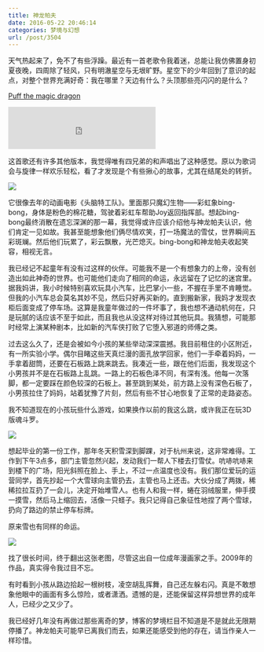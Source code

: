 ```yaml
---
title: 神龙帕夫
date: 2016-05-22 20:46:14
categories: 梦境与幻想
url: /post/3504
---
```


天气热起来了，免不了有些浮躁。最近有一首老歌令我着迷，总能让我仿佛置身初夏夜晚，四周除了轻风，只有明澈星空与无垠旷野。星空下的少年回到了意识的起点，对整个世界充满好奇：我在哪里？天边有什么？头顶那些亮闪闪的是什么？

<p><a href="http://music.163.com/#/song?id=2004011" target="_blank">Puff the magic dragon</a></p>

<iframe frameborder="no" border="0" marginwidth="0" marginheight="0" width=300 height=86 src="http://music.163.com/outchain/player?type=2&id=2004011&auto=0&height=66"></iframe>

这首歌还有许多其他版本，我觉得唯有四兄弟的和声唱出了这种感觉。原以为歌词会与旋律一样欢乐轻松，看了才发现是个有些揪心的故事，尤其在结尾处的转折。

![](http://qiniu.colacdn.com/img/posts/2016-05/05-23/maxresdefault.jpg)

它很像去年的动画电影《头脑特工队》。里面那只魔幻生物——彩虹象bing-bong，身体是粉色的棉花糖，驾驶着彩虹车帮助Joy返回指挥部。想起bing-bong最终消散在遗忘深渊的那一幕，我觉得或许应该介绍他与神龙帕夫认识，他们肯定一见如故。我甚至能想象他们俩尽情欢笑，打一场魔法的雪仗，世界瞬间五彩斑斓。然后他们玩累了，彩云飘散，光芒熄灭。bing-bong和神龙帕夫收起笑容，相视无言。

我已经记不起童年有没有过这样的伙伴。可能我不是一个有想象力的上帝，没有创造出如此神奇的世界。也可能他们走向了相同的命运，永远留在了记忆的迷宫里。据我妈讲，我小时候特别喜欢玩具小汽车，比巴掌小一些，不握在手里不肯睡觉。但我的小汽车总会莫名其妙不见，然后只好再买新的。直到搬新家，我妈才发现衣柜后面变成了停车场。这算是我童年做过的一件坏事了，我也想不通动机何在，只是玩腻的话应该不至于如此，而且我也从没这样对待过其他玩具。我猜想，可能那时经常上演某种剧本，比如新的汽车侠打败了它堕入邪道的师傅之类。

过去这么久了，还是会被如今小孩的某些举动深深震撼。我目前租住的小区附近，有一所实验小学。偶尔目睹这些天真烂漫的面孔放学回家，他们一手牵着妈妈，一手拿着甜筒，还要在石板路上跳来跳去。我凑近一些，跟在他们后面，我发现这个小男孩并不是在石板路上乱跳。一路上的石板色泽不同，有深有浅。他每一次落脚，都一定要踩在颜色较深的石板上。甚至跳到某处，前方路上没有深色石板了，小男孩拉住了妈妈，站着犹豫了片刻，然后有些不甘心地恢复了正常的走路姿态。

我不知道现在的小孩玩些什么游戏，如果换作以前的我这么跳，或许我正在玩3D版魂斗罗。

![](http://qiniu.colacdn.com/img/posts/2016-05/05-23/2013090617444052.jpg)

想起毕业的第一份工作，那年冬天积雪深到脚踝，对于杭州来说，这非常难得。工作到下午3点多，部门主管忽然兴起，发动我们一帮人下楼去打雪仗。吭哧吭哧来到楼下的广场，阳光斜照在脸上、手上，不过一点温度也没有。我们那位爱玩的运营同学，首先抄起一个大雪球向主管扔去，主管也马上还击。大伙分成了两拨，稀稀拉拉互扔了一会儿，决定开始堆雪人。也有人和我一样，蜷在羽绒服里，伸手摸一摸雪，然后马上缩回去，活像一只蛏子。我只记得自己象征性地捏了两个雪球，扔向了路边的禁止停车标牌。

原来雪也有同样的命运。

![](http://qiniu.colacdn.com/img/posts/2016-05/05-23/2ad60013caec42975fd880f7671bf0a2.jpg)

找了很长时间，终于翻出这张老图，尽管这出自一位成年漫画家之手。2009年的作品，真实得令我过目不忘。

有时看到小孩从路边拾起一根树枝，凌空胡乱挥舞，自己还左躲右闪。真是不敢想象他眼中的画面有多么惊险，或者潇洒。遗憾的是，还能保留这样异想世界的成年人，已经少之又少了。

我已经好几年没有再做过那些离奇的梦，博客的梦境栏目不知道是不是就此无限期停播了。神龙帕夫可能早已离我们而去，如果还能感受到他的存在，请当作亲人一样珍惜。